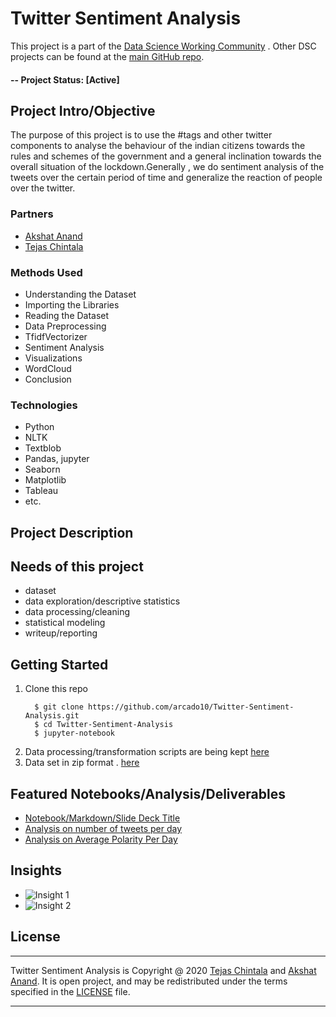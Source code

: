 # Twitter Sentiment Analysis
This project is a part of the [Data Science Working Community](https://dscommunity.in/) . Other DSC projects can be found at the [main GitHub repo](https://github.com/orgs/Data-Science-Community-SRM/dashboard).

#### -- Project Status: [Active]

## Project Intro/Objective
The purpose of this project is to use the #tags and other twitter components to analyse the behaviour of the indian citizens towards the rules and schemes of the government and a general inclination towards the overall situation of the lockdown.Generally , we do sentiment analysis of the tweets over the certain period of time and generalize the reaction of people over the twitter.

### Partners
* [Akshat Anand](https://github.com/cipheraxat)
* [Tejas Chintala](https://github.com/arcado10)

### Methods Used
* Understanding the Dataset
* Importing the Libraries
* Reading the Dataset
* Data Preprocessing
* TfidfVectorizer
* Sentiment Analysis
* Visualizations
* WordCloud
* Conclusion

### Technologies
* Python
* NLTK
* Textblob
* Pandas, jupyter
* Seaborn
* Matplotlib
* Tableau
* etc. 

## Project Description


## Needs of this project

- dataset
- data exploration/descriptive statistics
- data processing/cleaning
- statistical modeling
- writeup/reporting

## Getting Started

1. Clone this repo 
   ```
     $ git clone https://github.com/arcado10/Twitter-Sentiment-Analysis.git
     $ cd Twitter-Sentiment-Analysis
     $ jupyter-notebook
   ```
2. Data processing/transformation scripts are being kept [here](https://github.com/arcado10/Twitter-Sentiment-Analysis/blob/master/Covid-19%20Tweets%20(4).ipynb)
3. Data set in zip format . [here](https://github.com/arcado10/Twitter-Sentiment-Analysis/blob/master/Covid_Tweet_India.zip)

## Featured Notebooks/Analysis/Deliverables
* [Notebook/Markdown/Slide Deck Title](https://github.com/arcado10/Twitter-Sentiment-Analysis/blob/master/Covid-19%20Tweets%20(4).ipynb)
* [Analysis on number of tweets per day](https://github.com/arcado10/Twitter-Sentiment-Analysis/blob/master/covi1.png)
* [Analysis on Average Polarity Per Day](https://github.com/arcado10/Twitter-Sentiment-Analysis/blob/master/covi2.png)

## Insights
* ![Insight 1](https://github.com/arcado10/Twitter-Sentiment-Analysis/blob/master/covi1.png)
* ![Insight 2](https://github.com/arcado10/Twitter-Sentiment-Analysis/blob/master/covi2.png)

## License
-------

Twitter Sentiment Analysis is Copyright @ 2020 [Tejas Chintala](https://github.com/arcado10) and [Akshat Anand](https://github.com/cipheraxat). It is open
project, and may be redistributed under the terms specified in the
[LICENSE](https://github.com/arcado10/Twitter-Sentiment-Analysis/blob/master/LICENSE) file.


----------------
